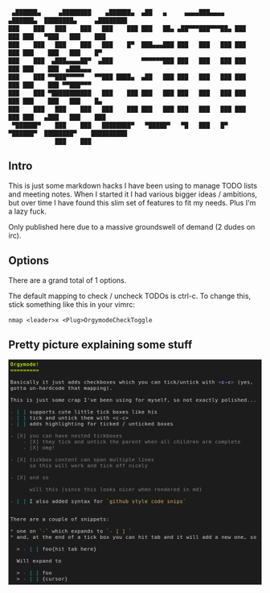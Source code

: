 ```
 ▄██████▄     ▄████████    ▄██████▄  ▄██   ▄     ▄▄▄▄███▄▄▄▄    ▄██████▄  ████████▄     ▄████████
███    ███   ███    ███   ███    ███ ███   ██▄ ▄██▀▀▀███▀▀▀██▄ ███    ███ ███   ▀███   ███    ███
███    ███   ███    ███   ███    █▀  ███▄▄▄███ ███   ███   ███ ███    ███ ███    ███   ███    █▀
███    ███  ▄███▄▄▄▄██▀  ▄███        ▀▀▀▀▀▀███ ███   ███   ███ ███    ███ ███    ███  ▄███▄▄▄
███    ███ ▀▀███▀▀▀▀▀   ▀▀███ ████▄  ▄██   ███ ███   ███   ███ ███    ███ ███    ███ ▀▀███▀▀▀
███    ███ ▀███████████   ███    ███ ███   ███ ███   ███   ███ ███    ███ ███    ███   ███    █▄
███    ███   ███    ███   ███    ███ ███   ███ ███   ███   ███ ███    ███ ███   ▄███   ███    ███
 ▀██████▀    ███    ███   ████████▀   ▀█████▀   ▀█   ███   █▀   ▀██████▀  ████████▀    ██████████
             ███    ███
```

## Intro

This is just some markdown hacks I have been using to manage TODO lists and
meeting notes. When I started it I had various bigger ideas / ambitions, but
over time I have found this slim set of features to fit my needs. Plus I'm a
lazy fuck.

Only published here due to a massive groundswell of demand (2 dudes on irc).

## Options

There are a grand total of 1 options.

The default mapping to check / uncheck TODOs is ctrl-c. To change this, stick
something like this in your vimrc:

```viml
nmap <leader>x <Plug>OrgymodeCheckToggle
```

## Pretty picture explaining some stuff

![Intro](https://github.com/scrooloose/vim-orgymode/raw/master/_assets/intro.png)
